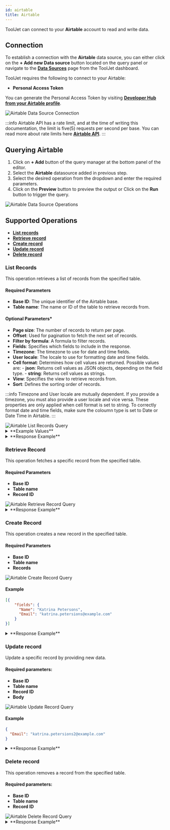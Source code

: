 ```yaml
---
id: airtable
title: Airtable
---
```


ToolJet can connect to your **Airtable** account to read and write data.

<div style={{paddingTop:'24px'}}>

## Connection

To establish a connection with the **Airtable** data source, you can either click on the **+ Add new Data source** button located on the query panel or navigate to the **[Data Sources](./overview/)** page from the ToolJet dashboard.

ToolJet requires the following to connect to your Airtable:
- **Personal Access Token**

You can generate the Personal Access Token by visiting **[Developer Hub from your Airtable profile](https://support.airtable.com/docs/creating-and-using-api-keys-and-access-tokens#understanding-personal-access-token-basic-actions)**.

<div style={{textAlign: 'center'}}>
    <img style={{ border:'0', borderRadius:'5px', boxShadow: '0px 1px 3px rgba(0, 0, 0, 0.2)' }} className="screenshot-full" src="/img/datasource-reference/airtable/airtableconnect-v2.gif" alt="Airtable Data Source Connection" />
</div>

</div>

:::info
Airtable API has a rate limit, and at the time of writing this documentation, the limit is five(5) requests per second per base. You can read more about rate limits here **[Airtable API](https://airtable.com/api)**.
:::


<div style={{paddingTop:'24px'}}>

## Querying Airtable

1. Click on **+ Add** button of the query manager at the bottom panel of the editor.
2. Select the **Airtable** datasource added in previous step.
3. Select the desired operation from the dropdown and enter the required parameters.
4. Click on the **Preview** button to preview the output or Click on the **Run** button to trigger the query.

<img className="screenshot-full" src="/img/datasource-reference/airtable/operations.png" alt="Airtable Data Source Operations" />

</div>

<div style={{paddingTop:'24px'}}>

## Supported Operations

- **[List records](#list-records)**
- **[Retrieve record](#retrieve-record)**
- **[Create record](#create-record)**
- **[Update record](#update-record)**
- **[Delete record](#delete-record)**

</div>

### List Records

This operation retrieves a list of records from the specified table.

#### Required Parameters

- **Base ID**: The unique identifier of the Airtable base.
- **Table name**: The name or ID of the table to retrieve records from.

#### Optional Parameters*

- **Page size**: The number of records to return per page.
- **Offset**: Used for pagination to fetch the next set of records.
- **Filter by formula**: A formula to filter records. 
- **Fields**: Specifies which fields to include in the response.
- **Timezone**: The timezone to use for date and time fields.
- **User locale**: The locale to use for formatting date and time fields.
- **Cell format**: Determines how cell values are returned. Possible values are:
      - **json**: Returns cell values as JSON objects, depending on the field type.
      - **string**: Returns cell values as strings.
- **View**: Specifies the view to retrieve records from.
- **Sort**: Defines the sorting order of records.

:::info
Timezone and User locale are mutually dependent. If you provide a timezone, you must also provide a user locale and vice versa. These properties are only applied when cell format is set to string. To correctly format date and time fields, make sure the coloumn type is set to Date or Date Time in Airtable.
:::

<img className="screenshot-full" src="/img/datasource-reference/airtable/list-records-v3.png" alt="Airtable List Records Query" />


<details>
<summary>**Example Values**</summary>

```json
Base ID: appO4WnRU3eTWnrDB
Table name: tblAPbj6KMjS8pxhH // Can be Table name or Table ID
Page size: 100
Offset: itrU18e2y6ITuMs1n/recjR8UdOZKjZ7aK3
Fields: ["Date", "Email", "Usage (# Weeks)"]
Filter by formula: IF({Usage (# Weeks)} < 10, 1, 0) // Only records with Usage (# Weeks) less than 10
Timezone: America/Chicago
User locale: en-gb
Cell format: string // Cell format needs to be string for Timezone and User locale to work
View: All Responses
Sort: createdTime // Select direction: Ascending or Descending
```

</details>


<details>
  <summary>**Response Example**</summary>
  
  ```json
  {
    "records": [
      {
        "id": "recToGRP6bWUG6djd",
        "createdTime": "2016-11-21T20:21:40.000Z",
        "fields": {
          "Usage (# Weeks)": "3",
          "Email": "Edith Lindon",
          "Date": "11-21-2016"
        }
      },
      {
        "id": "recnUVJ8wwZbdECLk",
        "createdTime": "2016-11-21T20:21:40.000Z",
        "fields": {
          "Usage (# Weeks)": "3",
          "Email": "Marcellus Wong",
          "Date": "11-21-2016"
        }
      },
      {
        "id": "recStKhQYw4Fn2qpj",
        "createdTime": "2016-11-21T20:21:40.000Z",
        "fields": {
          "Usage (# Weeks)": "2",
          "Email": "Lorraine Ljuba",
          "Date": "11-21-2016"
        }
      }
    ]
  }
  ```
</details>

### Retrieve Record

This operation fetches a specific record from the specified table.

#### Required Parameters

- **Base ID**
- **Table name**
- **Record ID**

<img className="screenshot-full" src="/img/datasource-reference/airtable/retrieve-record-v2.png" alt="Airtable Retrieve Record Query" />

<details>
  <summary>**Response Example**</summary>
  ```json
  {
    "id": "recu9xMnUdr2n2cw8",
    "fields": {
      "Notes": "Discuss project timeline",
      "Name": "Michael Scott"
    },
    "createdTime": "2021-05-12T14:30:33.000Z"
  }
  ```
</details>

### Create Record

This operation creates a new record in the specified table.

#### Required Parameters

- **Base ID**
- **Table name**
- **Records**

<img className="screenshot-full" src="/img/datasource-reference/airtable/create-record-v2.png" alt="Airtable Create Record Query" />

#### Example

```json title="Records"
[{
    "fields": {
      "Name": "Katrina Petersons",
      "Email": "katrina.petersions@example.com"
    }
}]
```
<details>
  <summary>**Response Example**</summary>
  ```json
  {
    "records": [
      {
        "id": "recu6jhA7tzv4K66s",
        "createdTime": "2024-06-11T06:01:44.000Z",
        "fields": {
          "Name": "Katrina Petersons",
          "Email": "katrina.petersions@example.com",
          "Date": "06-11-2024",
        }
      }
    ]
  }
  ```
</details>

### Update record

Update a specific record by providing new data.

#### Required parameters:

- **Base ID**
- **Table name**
- **Record ID**
- **Body**

<img className="screenshot-full" src="/img/datasource-reference/airtable/update-record-v2.png" alt="Airtable Update Record Query" />

#### Example

```json
{
  "Email": "katrina.petersions2@example.com"
}
```
<details>
  <summary>**Response Example**</summary>
  ```json
  {
    "records": [
      {
        "id": "recu6jhA7tzv4K66s",
        "createdTime": "2024-06-11T07:01:44.000Z",
        "fields": {
          "Name": "Katrina Petersons",
          "Email": "katrina.petersions2@example.com",
          "Date": "06-11-2024",
        }
      }
    ]
  }
  ```
</details>

### Delete record

This operation removes a record from the specified table.

#### Required parameters:

- **Base ID**
- **Table name**
- **Record ID**

<img className="screenshot-full" src="/img/datasource-reference/airtable/delete-record-v2.png" alt="Airtable Delete Record Query" />

<details>
  <summary>**Response Example**</summary>
  ```json
  {
      deleted: true
      id: "recIKsyZgqI4zoqS7"
  }
  ```
</details>

